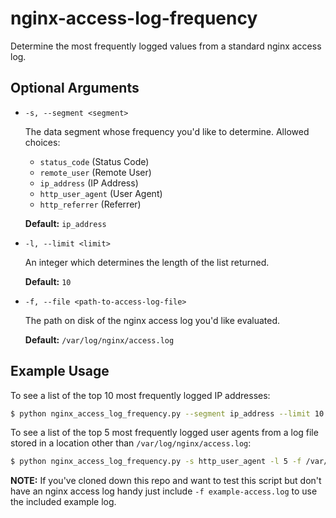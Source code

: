 # nginx-access-log-frequency

Determine the most frequently logged values from a standard nginx access log.

## Optional Arguments

* `-s, --segment <segment>`
                        
    The data segment whose frequency you'd like to determine. Allowed choices:

    * `status_code` (Status Code)
    * `remote_user` (Remote User)
    * `ip_address` (IP Address)
    * `http_user_agent` (User Agent)
    * `http_referrer` (Referrer)

    **Default:** `ip_address`

* `-l, --limit <limit>`

    An integer which determines the length of the list returned.

    **Default:** `10`

* `-f, --file <path-to-access-log-file>`

    The path on disk of the nginx access log you'd like evaluated.

    **Default:** `/var/log/nginx/access.log`

## Example Usage

To see a list of the top 10 most frequently logged IP addresses:

```bash
$ python nginx_access_log_frequency.py --segment ip_address --limit 10
```

To see a list of the top 5 most frequently logged user agents from a log file stored in a location other than `/var/log/nginx/access.log`:

```bash
$ python nginx_access_log_frequency.py -s http_user_agent -l 5 -f /var/log/custom-log-location/access.log
```

**NOTE:** If you've cloned down this repo and want to test this script but don't have an nginx access log handy just include `-f example-access.log` to use the included example log.
